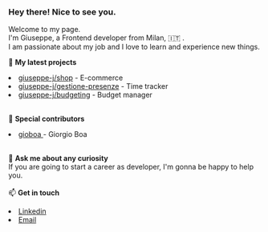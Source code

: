 ### Hey there! Nice to see you. 

Welcome to my page. <br>
I'm Giuseppe, a Frontend developer from Milan, 🇮🇹 . <br>
I am passionate about my job and I love to learn and experience new things.

🌱 <b>My latest projects</b>
<li><a href="https://github.com/giuseppe-j/shop">giuseppe-j/shop</a> - E-commerce</li>
<li><a href="https://github.com/giuseppe-j/gestione-presenze">giuseppe-j/gestione-presenze</a> - Time tracker</li>
<li><a href="https://github.com/giuseppe-j/budgeting">giuseppe-j/budgeting</a> - Budget manager</li>
<br>

🤝 <b>Special contributors</b>
<li>
  <a href="https://github.com/gioboa" class="Link--primary no-underline flex-self-center">
    gioboa
  </a>
  <span class="color-fg-muted">- Giorgio Boa</span>
</li>
<br>

💬 <b>Ask me about any curiosity</b><br> 
If you are going to start a career as developer, I'm gonna be happy to help you.
<br><br>
📫 <b>Get in touch</b>
<li><a href="https://www.linkedin.com/in/giuseppe-coluzzi/">Linkedin</a></li>
<li><a href="mailto:giuseppecoluzzi.dev@gmail.com">Email</a></li>
